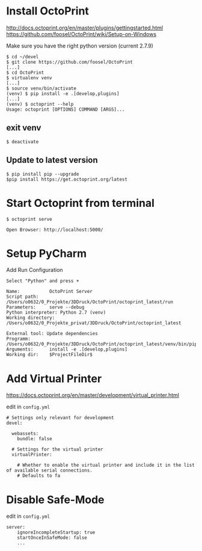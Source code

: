 # Install OctoPrint

http://docs.octoprint.org/en/master/plugins/gettingstarted.html
https://github.com/foosel/OctoPrint/wiki/Setup-on-Windows

Make sure you have the right python version (current 2.7.9)


    $ cd ~/devel
    $ git clone https://github.com/foosel/OctoPrint
    [...]
    $ cd OctoPrint
    $ virtualenv venv
    [...]
    $ source venv/bin/activate
    (venv) $ pip install -e .[develop,plugins]
    [...]
    (venv) $ octoprint --help
    Usage: octoprint [OPTIONS] COMMAND [ARGS]...

## exit venv

    $ deactivate

## Update to latest version
    $ pip install pip --upgrade
    $pip install https://get.octoprint.org/latest

# Start Octoprint from terminal
    
    $ octoprint serve

    Open Browser: http://localhost:5000/


# Setup PyCharm
Add Run Configuration
```
Select "Python" and press +

Name:			OctoPrint Server
Script path:		/Users/o0632/0_Projekte/3DDruck/OctoPrint/octoprint_latest/run
Parameters:		serve --debug
Python interpreter:	Python 2.7 (venv)	
Working directory:	/Users/o0632/0_Projekte_privat/3DDruck/OctoPrint/octoprint_latest

External tool: Update dependencies
Programm:		/Users/o0632/0_Projekte/3DDruck/OctoPrint/octoprint_latest/venv/bin/pip
Arguments:		install -e .[develop,plugins]
Working dir:	$ProjectFileDir$
```

# Add Virtual Printer

https://docs.octoprint.org/en/master/development/virtual_printer.html

edit in `config.yml`
```
# Settings only relevant for development
devel:

  webassets:
    bundle: false
	
  # Settings for the virtual printer
  virtualPrinter:

    # Whether to enable the virtual printer and include it in the list of available serial connections.
    # Defaults to fa
```

# Disable Safe-Mode

edit in `config.yml`
```
server:
    ignoreIncompleteStartup: true 
    startOnceInSafeMode: false
    ...
```